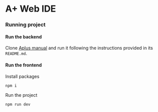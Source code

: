 # A+ Web IDE

### Running project

#### Run the backend

Clone [Aplus manual](https://github.com/apluslms/aplus-manual) and run it following the instructions provided in its `README.md`.

#### Run the frontend

Install packages

```
npm i
```

Run the project

```
npm run dev
```
